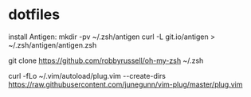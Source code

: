 # dotfiles

install Antigen:
mkdir -pv ~/.zsh/antigen
curl -L git.io/antigen > ~/.zsh/antigen/antigen.zsh

git clone https://github.com/robbyrussell/oh-my-zsh ~/.zsh

curl -fLo ~/.vim/autoload/plug.vim --create-dirs \
    https://raw.githubusercontent.com/junegunn/vim-plug/master/plug.vim
